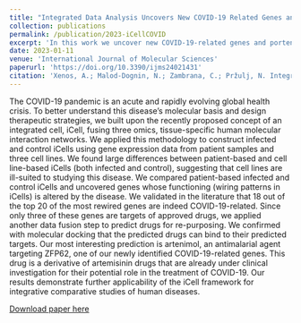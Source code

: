 ```yaml
---
title: "Integrated Data Analysis Uncovers New COVID-19 Related Genes and Potential Drug Re-Purposing Candidates"
collection: publications
permalink: /publication/2023-iCellCOVID
excerpt: 'In this work we uncover new COVID-19-related genes and portenital drug re-purposing candidates using integrated data analysis.'
date: 2023-01-11
venue: 'International Journal of Molecular Sciences'
paperurl: 'https://doi.org/10.3390/ijms24021431'
citation: 'Xenos, A.; Malod-Dognin, N.; Zambrana, C.; Pržulj, N. Integrated Data Analysis Uncovers New COVID-19 Related Genes and Potential Drug Re-Purposing Candidates. Int. J. Mol. Sci. 2023, 24, 1431.'
---
```

The COVID-19 pandemic is an acute and rapidly evolving global health crisis. To better understand this disease’s molecular basis and design therapeutic strategies, we built upon the recently proposed concept of an integrated cell, iCell, fusing three omics, tissue-specific human molecular interaction networks. We applied this methodology to construct infected and control iCells using gene expression data from patient samples and three cell lines. We found large differences between patient-based and cell line-based iCells (both infected and control), suggesting that cell lines are ill-suited to studying this disease. We compared patient-based infected and control iCells and uncovered genes whose functioning (wiring patterns in iCells) is altered by the disease. We validated in the literature that 18 out of the top 20 of the most rewired genes are indeed COVID-19-related. Since only three of these genes are targets of approved drugs, we applied another data fusion step to predict drugs for re-purposing. We confirmed with molecular docking that the predicted drugs can bind to their predicted targets. Our most interesting prediction is artenimol, an antimalarial agent targeting ZFP62, one of our newly identified COVID-19-related genes. This drug is a derivative of artemisinin drugs that are already under clinical investigation for their potential role in the treatment of COVID-19. Our results demonstrate further applicability of the iCell framework for integrative comparative studies of human diseases.

[Download paper here](https://doi.org/10.3390/ijms24021431)
